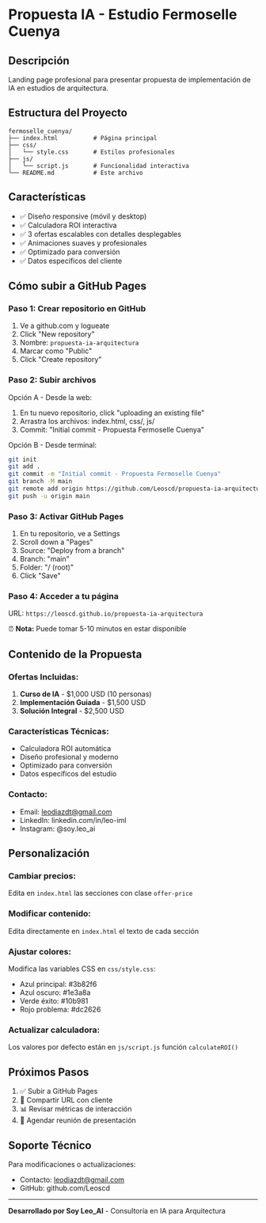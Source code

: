 # Propuesta IA - Estudio Fermoselle Cuenya

## Descripción
Landing page profesional para presentar propuesta de implementación de IA en estudios de arquitectura.

## Estructura del Proyecto
```
fermoselle_cuenya/
├── index.html          # Página principal
├── css/
│   └── style.css       # Estilos profesionales
├── js/
│   └── script.js       # Funcionalidad interactiva
└── README.md           # Este archivo
```

## Características
- ✅ Diseño responsive (móvil y desktop)
- ✅ Calculadora ROI interactiva
- ✅ 3 ofertas escalables con detalles desplegables
- ✅ Animaciones suaves y profesionales
- ✅ Optimizado para conversión
- ✅ Datos específicos del cliente

## Cómo subir a GitHub Pages

### Paso 1: Crear repositorio en GitHub
1. Ve a github.com y logueate
2. Click "New repository"
3. Nombre: `propuesta-ia-arquitectura`
4. Marcar como "Public"
5. Click "Create repository"

### Paso 2: Subir archivos
Opción A - Desde la web:
1. En tu nuevo repositorio, click "uploading an existing file"
2. Arrastra los archivos: index.html, css/, js/
3. Commit: "Initial commit - Propuesta Fermoselle Cuenya"

Opción B - Desde terminal:
```bash
git init
git add .
git commit -m "Initial commit - Propuesta Fermoselle Cuenya"
git branch -M main
git remote add origin https://github.com/Leoscd/propuesta-ia-arquitectura.git
git push -u origin main
```

### Paso 3: Activar GitHub Pages
1. En tu repositorio, ve a Settings
2. Scroll down a "Pages"
3. Source: "Deploy from a branch"
4. Branch: "main"
5. Folder: "/ (root)"
6. Click "Save"

### Paso 4: Acceder a tu página
URL: `https://leoscd.github.io/propuesta-ia-arquitectura`

⏰ **Nota:** Puede tomar 5-10 minutos en estar disponible

## Contenido de la Propuesta

### Ofertas Incluidas:
1. **Curso de IA** - $1,000 USD (10 personas)
2. **Implementación Guiada** - $1,500 USD  
3. **Solución Integral** - $2,500 USD

### Características Técnicas:
- Calculadora ROI automática
- Diseño profesional y moderno
- Optimizado para conversión
- Datos específicos del estudio

### Contacto:
- Email: leodiazdt@gmail.com
- LinkedIn: linkedin.com/in/leo-iml
- Instagram: @soy.leo_ai

## Personalización

### Cambiar precios:
Edita en `index.html` las secciones con clase `offer-price`

### Modificar contenido:
Edita directamente en `index.html` el texto de cada sección

### Ajustar colores:
Modifica las variables CSS en `css/style.css`:
- Azul principal: #3b82f6
- Azul oscuro: #1e3a8a
- Verde éxito: #10b981
- Rojo problema: #dc2626

### Actualizar calculadora:
Los valores por defecto están en `js/script.js` función `calculateROI()`

## Próximos Pasos

1. ✅ Subir a GitHub Pages
2. 🔄 Compartir URL con cliente
3. 📊 Revisar métricas de interacción
4. 💬 Agendar reunión de presentación

## Soporte Técnico

Para modificaciones o actualizaciones:
- Contacto: leodiazdt@gmail.com
- GitHub: github.com/Leoscd

---

**Desarrollado por Soy Leo_AI** - Consultoría en IA para Arquitectura
